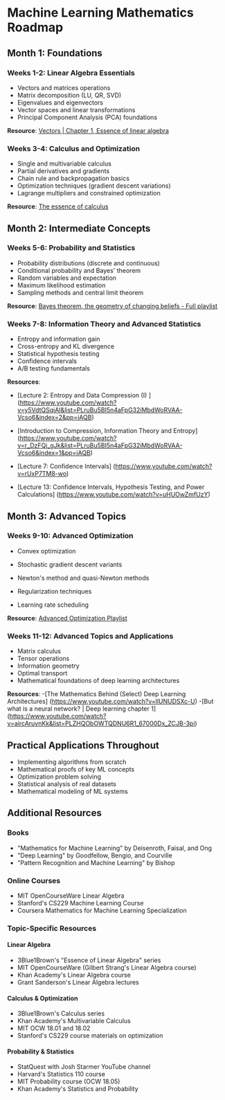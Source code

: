 # Machine Learning Mathematics Roadmap

## Month 1: Foundations

### Weeks 1-2: Linear Algebra Essentials

- Vectors and matrices operations
- Matrix decomposition (LU, QR, SVD)
- Eigenvalues and eigenvectors
- Vector spaces and linear transformations
- Principal Component Analysis (PCA) foundations

**Resource**: [Vectors | Chapter 1, Essence of linear algebra](https://www.youtube.com/watch?v=fNk_zzaMoSs&list=PLZHQObOWTQDPD3MizzM2xVFitgF8hE_ab)

### Weeks 3-4: Calculus and Optimization

- Single and multivariable calculus
- Partial derivatives and gradients
- Chain rule and backpropagation basics
- Optimization techniques (gradient descent variations)
- Lagrange multipliers and constrained optimization

**Resource**: [The essence of calculus](https://www.youtube.com/watch?v=WUvTyaaNkzM&list=PLZHQObOWTQDMsr9K-rj53DwVRMYO3t5Yr)

## Month 2: Intermediate Concepts

### Weeks 5-6: Probability and Statistics

- Probability distributions (discrete and continuous)
- Conditional probability and Bayes' theorem
- Random variables and expectation
- Maximum likelihood estimation
- Sampling methods and central limit theorem

**Resource**: [Bayes theorem, the geometry of changing beliefs - Full playlist](https://www.youtube.com/watch?v=R1s_NYXffvE&list=PLZHQObOWTQDP5CVelJJnqJsoi4mdKcty)

### Weeks 7-8: Information Theory and Advanced Statistics

- Entropy and information gain
- Cross-entropy and KL divergence
- Statistical hypothesis testing
- Confidence intervals
- A/B testing fundamentals

**Resources**:
- [Lecture 2: Entropy and Data Compression (I) ] (https://www.youtube.com/watch?v=y5VdtQSqiAI&list=PLruBu5BI5n4aFpG32iMbdWoRVAA-Vcso6&index=2&pp=iAQB)
- [Introduction to Compression, Information Theory and Entropy] (https://www.youtube.com/watch?v=r_DzFQj_gJk&list=PLruBu5BI5n4aFpG32iMbdWoRVAA-Vcso6&index=1&pp=iAQB)
- [Lecture 7: Confidence Intervals] (https://www.youtube.com/watch?v=rUxP7TM8-wo)

- [Lecture 13: Confidence Intervals, Hypothesis Testing, and Power Calculations] (https://www.youtube.com/watch?v=uHUOwZmfUzY)

## Month 3: Advanced Topics

### Weeks 9-10: Advanced Optimization

- Convex optimization

- Stochastic gradient descent variants
- Newton's method and quasi-Newton methods
- Regularization techniques
- Learning rate scheduling

**Resource**: [Advanced Optimization Playlist](https://www.youtube.com/playlist?list=PLdkTDauaUnQpzuOCZyUUZc0lxf4-PXNR5)

### Weeks 11-12: Advanced Topics and Applications

- Matrix calculus
- Tensor operations
- Information geometry
- Optimal transport
- Mathematical foundations of deep learning architectures

**Resources**:
-[The Mathematics Behind (Select) Deep Learning Architectures] (https://www.youtube.com/watch?v=llUNUDSXc-U)
-[But what is a neural network? | Deep learning chapter 1] (https://www.youtube.com/watch?v=aircAruvnKk&list=PLZHQObOWTQDNU6R1_67000Dx_ZCJB-3pi)


## Practical Applications Throughout

- Implementing algorithms from scratch
- Mathematical proofs of key ML concepts
- Optimization problem solving
- Statistical analysis of real datasets
- Mathematical modeling of ML systems

## Additional Resources

### Books
- "Mathematics for Machine Learning" by Deisenroth, Faisal, and Ong
- "Deep Learning" by Goodfellow, Bengio, and Courville
- "Pattern Recognition and Machine Learning" by Bishop

### Online Courses
- MIT OpenCourseWare Linear Algebra
- Stanford's CS229 Machine Learning Course
- Coursera Mathematics for Machine Learning Specialization

### Topic-Specific Resources

#### Linear Algebra
- 3Blue1Brown's "Essence of Linear Algebra" series
- MIT OpenCourseWare (Gilbert Strang's Linear Algebra course)
- Khan Academy's Linear Algebra course
- Grant Sanderson's Linear Algebra lectures

#### Calculus & Optimization
- 3Blue1Brown's Calculus series
- Khan Academy's Multivariable Calculus
- MIT OCW 18.01 and 18.02
- Stanford's CS229 course materials on optimization

#### Probability & Statistics
- StatQuest with Josh Starmer YouTube channel
- Harvard's Statistics 110 course
- MIT Probability course (OCW 18.05)
- Khan Academy's Statistics and Probability